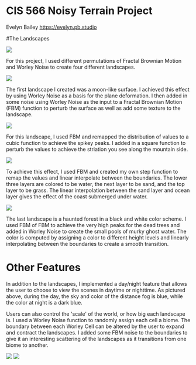 # CIS 566 Noisy Terrain Project
Evelyn Bailey
https://evelyn.pb.studio

#The Landscapes

<img src="renders/rep_image.png">

For this project, I used different permutations of Fractal Brownian Motion and Worley Noise to create four different landscapes.

<img src="renders/craters.png">

The first landscape I created was a moon-like surface. I achieved this effect by using Worley Noise as a basis for the plane deformation. I then added in some noise using Worley Noise as the input to a Fractal Brownian Motion (FBM) function to perturb the surface as well as add some texture to the landscape.

<img src="renders/mountains.png">

For this landscape, I used FBM and remapped the distribution of values to a cubic function to achieve the spikey peaks. I added in a square function to perturb the values to achieve the striation you see along the mountain side.

<img src="renders/oceans.png">

To achieve this effect, I used FBM and created my own step function to remap the values and linear interpolate between the boundaries. The lower three layers are colored to be water, the next layer to be sand, and the top layer to be grass. The linear interpolation between the sand layer and ocean layer gives the effect of the coast submerged under water.

<img src="renders/spooky.png">

The last landscape is a haunted forest in a black and white color scheme. I used FBM of FBM to achieve the very high peaks for the dead trees and added in Worley Noise to create the small pools of murky ghost water. The color is computed by assigning a color to different height levels and linearly interpolating between the boundaries to create a smooth transition.

# Other Features

In addition to the landscapes, I implemented a day/night feature that allows the user to choose to view the scenes in daytime or nighttime. As pictured above, during the day, the sky and color of the distance fog is blue, while the color at night is a dark blue.

Users can also control the 'scale' of the world, or how big each landscape is. I used a Worley Noise function to randomly assign each cell a biome. The boundary between each Worley Cell can be altered by the user to expand and contract the landscapes. I added some FBM noise to the boundaries to give it an interesting scattering of the landscapes as it transitions from one biome to another.

<img src="renders/boundary_1.png"> <img src="renders/boundary_3.png">
